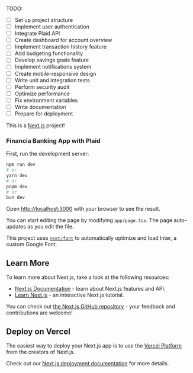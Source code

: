 TODO:

- [ ] Set up project structure
- [ ] Implement user authentication
- [ ] Integrate Plaid API
- [ ] Create dashboard for account overview
- [ ] Implement transaction history feature
- [ ] Add budgeting functionality
- [ ] Develop savings goals feature
- [ ] Implement notifications system
- [ ] Create mobile-responsive design
- [ ] Write unit and integration tests
- [ ] Perform security audit
- [ ] Optimize performance
- [ ] Fix environment variables
- [ ] Write documentation
- [ ] Prepare for deployment

This is a [Next.js](https://nextjs.org/) project!

### Financia Banking App with Plaid

First, run the development server:

```bash
npm run dev
# or
yarn dev
# or
pnpm dev
# or
bun dev
```

Open [http://localhost:3000](http://localhost:3000) with your browser to see the result.

You can start editing the page by modifying `app/page.tsx`. The page auto-updates as you edit the file.

This project uses [`next/font`](https://nextjs.org/docs/basic-features/font-optimization) to automatically optimize and load Inter, a custom Google Font.

## Learn More

To learn more about Next.js, take a look at the following resources:

- [Next.js Documentation](https://nextjs.org/docs) - learn about Next.js features and API.
- [Learn Next.js](https://nextjs.org/learn) - an interactive Next.js tutorial.

You can check out [the Next.js GitHub repository](https://github.com/vercel/next.js/) - your feedback and contributions are welcome!

## Deploy on Vercel

The easiest way to deploy your Next.js app is to use the [Vercel Platform](https://vercel.com/new?utm_medium=default-template&filter=next.js&utm_source=create-next-app&utm_campaign=create-next-app-readme) from the creators of Next.js.

Check out our [Next.js deployment documentation](https://nextjs.org/docs/deployment) for more details.

